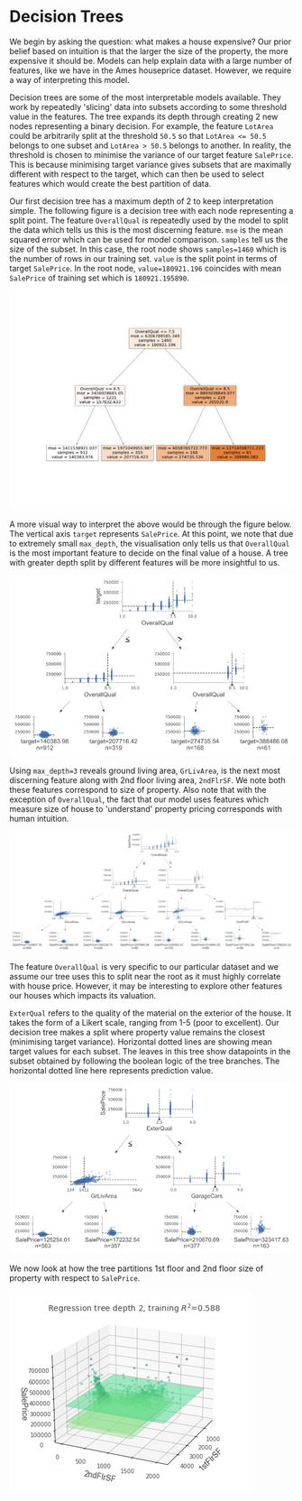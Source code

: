 # Decision Trees

We begin by asking the question: what makes a house expensive? Our prior belief based on intuition is that the larger the size of the property, the more expensive it should be. Models can help explain data with a large number of features, like we have in the Ames houseprice dataset. However, we require a way of interpreting this model. 

Decision trees are some of the most interpretable models available. They work by repeatedly 'slicing' data into subsets according to some threshold value in the features. The tree expands its depth through creating 2 new nodes representing a binary decision. For example, the feature `LotArea` could be arbitrarily split at the threshold `50.5` so that `LotArea <= 50.5` belongs to one subset and `LotArea > 50.5` belongs to another. In reality, the threshold is chosen to minimise the variance of our target feature `SalePrice`. This is because minimising target variance gives subsets that are maximally different with respect to the target, which can then be used to select features which would create the best partition of data. 

Our first decision tree has a maximum depth of 2 to keep interpretation simple. The following figure is a decision tree with each node representing a split point. The feature `OverallQual` is repeatedly used by the model to split the data which tells us this is the most discerning feature. `mse` is the mean squared error which can be used for model comparison. `samples` tell us the size of the subset. In this case, the root node shows `samples=1460` which is the number of rows in our training set. `value` is the split point in terms of target `SalePrice`. In the root node, `value=180921.196` coincides with mean `SalePrice` of training set which is `180921.195890`.
![Decision tree with maximum depth = 2](images/depth_2.png)

A more visual way to interpret the above would be through the figure below. The vertical axis `target` represents `SalePrice`. At this point, we note that due to extremely small `max_depth`, the visualisation only tells us that `OverallQual` is the most important feature to decide on the final value of a house. A tree with greater depth split by different features will be more insightful to us.

![Decision tree with maximum depth = 2](images/depth_2_viz.svg)

Using `max_depth=3` reveals ground living area, `GrLivArea`, is the next most discerning feature along with 2nd floor living area, `2ndFlrSF`. We note both these features correspond to size of property. Also note that with the exception of `OverallQual`, the fact that our model uses features which measure size of house to 'understand' property pricing corresponds with human intuition.

![Decision tree with maximum depth = 3](images/depth_3_viz.svg)

The feature `OverallQual` is very specific to our particular dataset and we assume our tree uses this to split near the root as it must highly correlate with house price. However, it may be interesting to explore other features our houses which impacts its valuation.

`ExterQual` refers to the quality of the material on the exterior of the house. It takes the form of a Likert scale, ranging from 1-5 (poor to excellent). Our decision tree makes a split where property value remains the closest (minimising target variance). Horizontal dotted lines are showing mean target values for each subset. The leaves in this tree show datapoints in the subset obtained by following the boolean logic of the tree branches. The horizontal dotted line here represents prediction value.

![Decision tree with maximum depth = 2](images/depth_2_viz_noq.svg)

We now look at how the tree partitions 1st floor and 2nd floor size of property with respect to `SalePrice`.

![a](images/1-2-flr-target-space.png)
